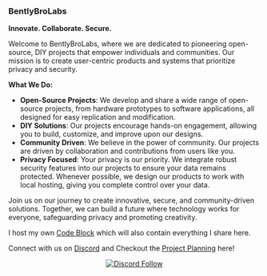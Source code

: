### BentlyBroLabs

**Innovate. Collaborate. Secure.**

Welcome to BentlyBroLabs, where we are dedicated to pioneering open-source, DIY projects that empower individuals and communities. Our mission is to create user-centric products and systems that prioritize privacy and security.

**What We Do:**

- **Open-Source Projects**: We develop and share a wide range of open-source projects, from hardware prototypes to software applications, all designed for easy replication and modification.
- **DIY Solutions**: Our projects encourage hands-on engagement, allowing you to build, customize, and improve upon our designs.
- **Community Driven**: We believe in the power of community. Our projects are driven by collaboration and contributions from users like you.
- **Privacy Focused**: Your privacy is our priority. We integrate robust security features into our projects to ensure your data remains protected. Whenever possible, we design our products to work with local hosting, giving you complete control over your data.

Join us on our journey to create innovative, secure, and community-driven solutions. Together, we can build a future where technology works for everyone, safeguarding privacy and promoting creativity.

I host my own [Code Block](https://cb.bentlybro.com/BentlyBroLabs) which will also contain everything I share here.

Connect with us on [Discord](https://discord.gg/yjjC2J569K) and Checkout the [Project Planning](https://cb.bentlybro.com/BentlyBroLabs/Readme/projects/5) here!



<p align="center">
  <a href="https://discord.gg/yjjC2J569K">
    <img src="https://dcbadge.vercel.app/api/server/yjjC2J569K?style=flat" alt="Discord Follow" />
  </a>
</p>
